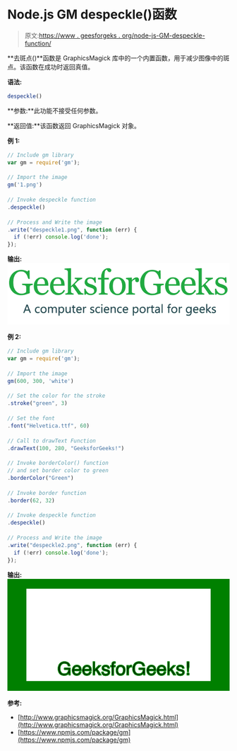 # Node.js GM despeckle()函数

> 原文:[https://www . geesforgeks . org/node-js-GM-despeckle-function/](https://www.geeksforgeeks.org/node-js-gm-despeckle-function/)

**去斑点()**函数是 GraphicsMagick 库中的一个内置函数，用于减少图像中的斑点。该函数在成功时返回真值。

**语法:**

```js
despeckle()
```

**参数:**此功能不接受任何参数。

**返回值:**该函数返回 GraphicsMagick 对象。

**例 1:**

```js
// Include gm library
var gm = require('gm');

// Import the image
gm('1.png')

// Invoke despeckle function
.despeckle()

// Process and Write the image
.write("despeckle1.png", function (err) {
  if (!err) console.log('done');
});
```

**输出:**
![](img/2431fcf9069627bbfde7573882d411f6.png)

**例 2:**

```js
// Include gm library
var gm = require('gm');

// Import the image
gm(600, 300, 'white')

// Set the color for the stroke
.stroke("green", 3)

// Set the font 
.font("Helvetica.ttf", 60)

// Call to drawText Function
.drawText(100, 280, "GeeksforGeeks!")

// Invoke borderColor() function
// and set border color to green
.borderColor("Green")

// Invoke border function
.border(62, 32)

// Invoke despeckle function
.despeckle()

// Process and Write the image
.write("despeckle2.png", function (err) {
  if (!err) console.log('done');
});
```

**输出:**
![](img/2a4f7b8b356887bd6333fafa85695bf6.png)

**参考:**

*   [http://www.graphicsmagick.org/GraphicsMagick.html](http://www.graphicsmagick.org/GraphicsMagick.html)
*   [https://www.npmjs.com/package/gm](https://www.npmjs.com/package/gm)